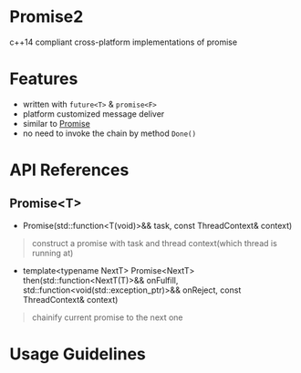 # Promise2
c++14 compliant cross-platform implementations of promise

# Features
- written with `future<T>` & `promise<F>`
- platform customized message deliver
- similar to [Promise](https://github.com/0of/Promise)
- no need to invoke the chain by method `Done()`

# API References
## Promise\<T\>
- Promise(std::function<T(void)>&& task, const ThreadContext& context)
> construct a promise with task and thread context(which thread is running at)

- template\<typename NextT\> Promise\<NextT\> then(std::function\<NextT(T)\>&& onFulfill, std::function<void(std::exception_ptr)>&& onReject, const ThreadContext& context) 
> chainify current promise to the next one

# Usage Guidelines
